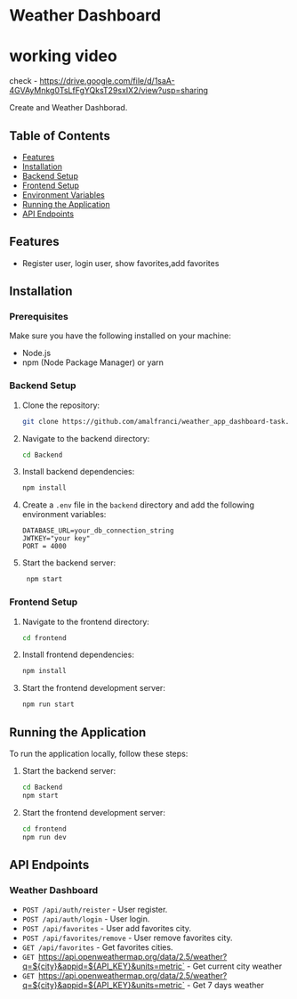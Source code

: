 


# Weather Dashboard 

# working video

check - https://drive.google.com/file/d/1saA-4GVAyMnkg0TsLfFgYQksT29sxIX2/view?usp=sharing

  Create and Weather Dashborad.

## Table of Contents

-   [Features](#features)
-   [Installation](#installation)
-   [Backend Setup](#backend-setup)
-   [Frontend Setup](#frontend-setup)
-   [Environment Variables](#environment-variables)
-   [Running the Application](#running-the-application)
-   [API Endpoints](#api-endpoints)

## Features

-   Register user, login user, show favorites,add favorites 

## Installation

### Prerequisites

Make sure you have the following installed on your machine:

-   Node.js
-   npm (Node Package Manager) or yarn

### Backend Setup

1. Clone the repository:

    ```sh
    git clone https://github.com/amalfranci/weather_app_dashboard-task.git

    ```

2. Navigate to the backend directory:

    ```sh
    cd Backend
    ```

3. Install backend dependencies:

    ```sh
    npm install
    ```

4. Create a `.env` file in the `backend` directory and add the following environment variables:

    ```plaintext
   DATABASE_URL=your_db_connection_string
    JWTKEY="your key"
    PORT = 4000
    
    ```

5. Start the backend server:

    ```sh
     npm start
    ```

### Frontend Setup

1. Navigate to the frontend directory:

    ```sh
    cd frontend
    ```

2. Install frontend dependencies:

    ```sh
    npm install
    ```


4. Start the frontend development server:

    ```sh
    npm run start
    ```

## Running the Application

To run the application locally, follow these steps:

1. Start the backend server:

    ```sh
    cd Backend
    npm start
    ```

2. Start the frontend development server:

    ```sh
    cd frontend
    npm run dev
    ```



## API Endpoints

### Weather Dashboard

-   `POST /api/auth/reister` - User register.
-   `POST /api/auth/login` - User login.
-   `POST /api/favorites` - User add favorites city.
-   `POST /api/favorites/remove` - User remove favorites city.
-   `GET /api/favorites` - Get favorites cities.
-   `GET `https://api.openweathermap.org/data/2.5/weather?q=${city}&appid=${API_KEY}&units=metric` - Get current city weather
-    `GET `https://api.openweathermap.org/data/2.5/weather?q=${city}&appid=${API_KEY}&units=metric` - Get 7 days weather 



